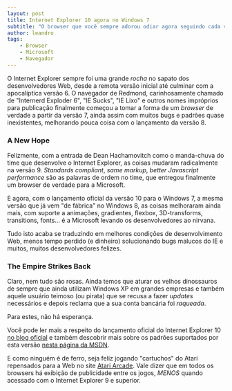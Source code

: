 ```yaml
---
layout: post
title: Internet Explorer 10 agora no Windows 7
subtitle: "O browser que você sempre adorou odiar agora seguindo cada vez mais padrões web"
author: leandro
tags:
    - Browser
    - Microsoft
	- Navegador
---
```


O Internet Explorer sempre foi uma grande *rocha* no sapato dos desenvolvedores Web, desde a remota versão inicial até culminar com a apocalíptica versão 6. O navegador de Redmond, carinhosamente chamado de "Internerd Exploder 6", "IE Sucks", "IE Lixo" e outros nomes impróprios para publicação finalmente começou a tomar a forma de um *browser* de verdade a partir da versão 7, ainda assim com muitos bugs e padrões quase inexistentes, melhorando pouca coisa com o lançamento da versão 8.

### A New Hope

Felizmente, com a entrada de Dean Hachamovitch como o manda-chuva do time que desenvolve o Internet Explorer, as coisas mudaram radicalmente na versão 9. *Standards compliant*, *same markup*, *better Javascript performance* são as palavras de ordem no time, que entregou finalmente um browser de verdade para a Microsoft.

E agora, com o lançamento oficial da versão 10 para o Windows 7, a mesma versão que já vem "de fábrica" no Windows 8, as coisas melhoraram ainda mais, com suporte a animações, gradientes, flexbox, 3D-transforms, transitions, fonts... é a Microsoft levando os desenvolvedores ao nirvana.

Tudo isto acaba se traduzindo em melhores condições de desenvolvimento Web, menos tempo perdido (e dinheiro) solucionando bugs malucos do IE e muitos, muitos desenvolvedores felizes.

### The Empire Strikes Back

Claro, nem tudo são rosas. Ainda temos que aturar os velhos dinossauros de sempre que ainda utilizam Windows XP em grandes empresas e também aquele usuário teimoso (ou pirata) que se recusa a fazer *updates* necessários e depois reclama que a sua conta bancária foi *raqueada*.

Para estes, não há esperança.

Você pode ler mais a respeito do lançamento oficial do Internet Explorer 10 [no blog oficial](http://blogs.msdn.com/b/ie/archive/2013/02/26/ie10-for-windows-7-globally-available-for-consumers-and-businesses.aspx) e também descobrir mais sobre os padrões suportados por esta versão [nesta página da MSDN](http://msdn.microsoft.com/en-us/library/ie/hh673549%28v=vs.85%29.aspx).

E como ninguém é de ferro, seja feliz jogando "cartuchos" do Atari repensados para a Web no site [Atari Arcade](http://www.atari.com/arcade). Vale dizer que em todos os browsers há exibição de publicidade entre os jogos, *MENOS* quando acessado com o Internet Explorer 9 e superior.